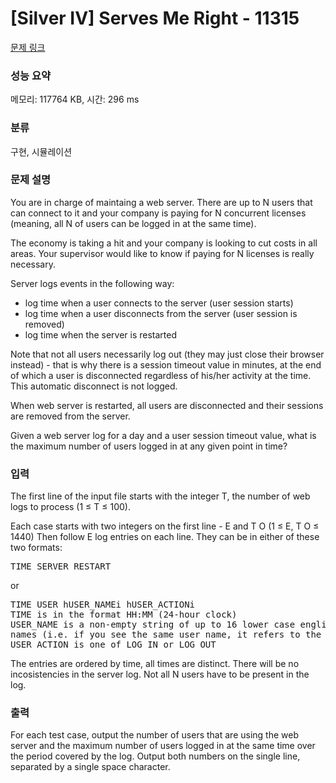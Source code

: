 # [Silver IV] Serves Me Right - 11315 

[문제 링크](https://www.acmicpc.net/problem/11315) 

### 성능 요약

메모리: 117764 KB, 시간: 296 ms

### 분류

구현, 시뮬레이션

### 문제 설명

<p>You are in charge of maintaing a web server. There are up to N users that can connect to it and your company is paying for N concurrent licenses (meaning, all N of users can be logged in at the same time).</p>

<p>The economy is taking a hit and your company is looking to cut costs in all areas. Your supervisor would like to know if paying for N licenses is really necessary.</p>

<p>Server logs events in the following way:</p>

<ul>
	<li>log time when a user connects to the server (user session starts)</li>
	<li>log time when a user disconnects from the server (user session is removed)</li>
	<li>log time when the server is restarted</li>
</ul>

<p>Note that not all users necessarily log out (they may just close their browser instead) - that is why there is a session timeout value in minutes, at the end of which a user is disconnected regardless of his/her activity at the time. This automatic disconnect is not logged.</p>

<p>When web server is restarted, all users are disconnected and their sessions are removed from the server.</p>

<p>Given a web server log for a day and a user session timeout value, what is the maximum number of users logged in at any given point in time?</p>

### 입력 

 <p>The first line of the input file starts with the integer T, the number of web logs to process (1 ≤ T ≤ 100).</p>

<p>Each case starts with two integers on the first line - E and T O (1 ≤ E, T O ≤ 1440) Then follow E log entries on each line. They can be in either of these two formats:</p>

<pre>TIME SERVER RESTART</pre>

<p>or</p>

<pre>TIME USER hUSER_NAMEi hUSER_ACTIONi
TIME is in the format HH:MM (24-hour clock)
USER_NAME is a non-empty string of up to 16 lower case english characters. There are no duplicate user
names (i.e. if you see the same user name, it refers to the same user)
USER_ACTION is one of LOG_IN or LOG_OUT</pre>

<p>The entries are ordered by time, all times are distinct. There will be no incosistencies in the server log. Not all N users have to be present in the log.</p>

### 출력 

 <p>For each test case, output the number of users that are using the web server and the maximum number of users logged in at the same time over the period covered by the log. Output both numbers on the single line, separated by a single space character.</p>

